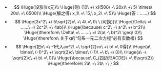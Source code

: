 -
  $$
  \Huge{设涨价x元}\\
  \Huge{则\ (10\ +\ x)(500\ -\ 20x)\ +\ 5\ \times\ 20x\ =\ 6500}\\
  \Huge{解之得\ x_1\ =\ 15,\ x_2\ =\ 5}\\
  \Huge{答：……}
  $$
-
  $$
  \Huge{3x^2\ +\ 5\sqrt{2}x\ +\ 4\ =\ 0\ \ (可换)}\\
  \Huge{\Delta\ =\ ......\ =\ 2c^2\ +\ 4ab}\\
  \Huge{\because\ c^2\ =\ a^2\ +\ b^2}\\
  \Huge{\therefore\ \Delta\ =\ .......\ =\ 2(a\ -\ b)^2\ \geq\ 0}\\
  \Huge{\therefore\ 关于x的“勾系一元二次方程”必有实数根}
  $$
-
  $$
  \Huge{把x\ =\ -1代入ax^2\ +\ \sqrt{2}cx\ +\ b\ =\ 0得}\\
  \Huge{a\ \times\ (-1)^2\ +\ \sqrt{2}c\ \times\ (-1)\ +\ b\ =\ 0}\\
  \Huge{a\ -\ \sqrt{2}c\ +\ b\ =\ 0}\\
  \Huge{\because\ C_{四边形ACDE}\ =\ 6\sqrt{2}}
  \Huge{\therefore\ 2a\ +\ 2b\ +\ }
  $$